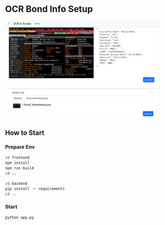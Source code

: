 # OCR Bond Info Setup

![example.png](./example.png)

## How to Start

### Prepare Env

```sh
cd frontend
npm install
npm run build
cd ..

cd backend
pip install -r requirements
cd ..
```

### Start

```sh
python app.py
```
